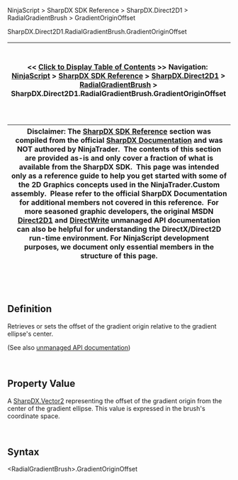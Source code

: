 ﻿


NinjaScript \> SharpDX SDK Reference \> SharpDX.Direct2D1 \> RadialGradientBrush \> GradientOriginOffset






















SharpDX.Direct2D1\.RadialGradientBrush.GradientOriginOffset







| \<\< [Click to Display Table of Contents](sharpdx_direct2d1_radialgradientbrush_gradientoriginoffset.md) \>\> **Navigation:**     [NinjaScript](ninjascript-1.md) \> [SharpDX SDK Reference](sharpdx_sdk_reference-1.md) \> [SharpDX.Direct2D1](sharpdx_direct2d1-1.md) \> [RadialGradientBrush](sharpdx_direct2d1_radialgradientbrush-1.md) \> SharpDX.Direct2D1\.RadialGradientBrush.GradientOriginOffset | [Previous page](sharpdx_direct2d1_radialgradientbrush_center-1.md) [Return to chapter overview](sharpdx_direct2d1_radialgradientbrush-1.md) [Next page](sharpdx_direct2d1_radialgradientbrush_gradientstopcollection-1.md) |
| --- | --- |













| Disclaimer: The [SharpDX SDK Reference](sharpdx_sdk_reference-1.md) section was compiled from the official [SharpDX Documentation](http://sharpdx.org/) and was NOT authored by NinjaTrader.  The contents of this section are provided as\-is and only cover a fraction of what is available from the SharpDX SDK.  This page was intended only as a reference guide to help you get started with some of the 2D Graphics concepts used in the NinjaTrader.Custom assembly.  Please refer to the official SharpDX Documentation for additional members not covered in this reference.  For more seasoned graphic developers, the original MSDN [Direct2D1](https://msdn.microsoft.com/en-us/library/windows/desktop/dd370990.aspx) and [DirectWrite](https://msdn.microsoft.com/en-us/library/windows/desktop/dd368038.aspx) unmanaged API documentation can also be helpful for understanding the DirectX/Direct2D run\-time environment. For NinjaScript development purposes, we document only essential members in the structure of this page. |
| --- |



 


 


## Definition


Retrieves or sets the offset of the gradient origin relative to the gradient ellipse's center. 


(See also [unmanaged API documentation](https://msdn.microsoft.com/en-us/library/dd371535.aspx))


 


## Property Value


A [SharpDX.Vector2](sharpdx_vector2-1.md) representing the offset of the gradient origin from the center of the gradient ellipse. This value is expressed in the brush's coordinate space.


 


## Syntax


\<RadialGradientBrush\>.GradientOriginOffset








